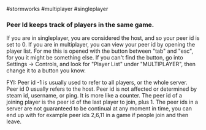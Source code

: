 #stormworks #multiplayer #singleplayer 
### Peer Id keeps track of players in the same game.
If you are in singleplayer, you are considered the host, and so your peer id is set to 0.
If you are in multiplayer, you can view your peer id by opening the player list.
For me this is opened with the button between "tab" and "esc", for you it might be something else.
If you can't find the button, go into Settings -> Controls, and look for "Player List" under "MULTIPLAYER", then change it to a button you know.

FYI:
Peer id -1 is usually used to refer to all players, or the whole server.
Peer id 0 usually refers to the host.
Peer id is not affected or determined by steam id, username, or ping. It is more like a counter.
The peer id of a joining player is the peer id of the last player to join, plus 1.
The peer ids in a server are not guaranteed to be continual at any moment in time, you can end up with for example peer ids 2,6,11 in a game if people join and then leave.
